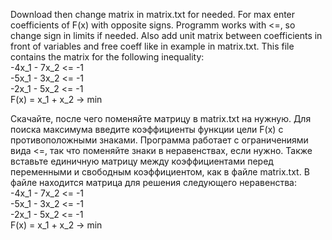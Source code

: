 Download then change matrix in matrix.txt for needed. For max enter coefficients of F(x) with opposite signs.
Programm works with <=, so change sign in limits if needed. Also add unit matrix between coefficients in front of variables
and free coeff like in example in matrix.txt. This file contains the matrix for the following inequality:  
-4x_1 - 7x_2 <= -1  
-5x_1 - 3x_2 <= -1  
-2x_1 - 5x_2 <= -1  
F(x) = x_1 + x_2 -> min  

Скачайте, после чего поменяйте матрицу в matrix.txt на нужную. Для поиска максимума введите коэффициенты функции цели F(x)
c противоположными знаками. Программа работает с ограничениями вида <=, так что поменяйте знаки в неравенствах, если нужно.
Также вставьте единичную матрицу между коэффициентами перед переменными и свободным коэффициентом, как в файле matrix.txt.
В файле находится матрица для решения следующего неравенства:  
-4x_1 - 7x_2 <= -1  
-5x_1 - 3x_2 <= -1  
-2x_1 - 5x_2 <= -1  
F(x) = x_1 + x_2 -> min  
